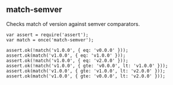 ## match-semver

Checks match of version against semver comparators.

```
var assert = require('assert');
var match = once('match-semver');

assert.ok(!match('v1.0.0', { eq: 'v0.0.0' }));
assert.ok(match('v1.0.0', { eq: 'v1.0.0' }));
assert.ok(!match('v1.0.0', { eq: 'v2.0.0' }));
assert.ok(!match('v1.0.0', { gte: 'v0.0.0', lt: 'v1.0.0' }));
assert.ok(match('v1.0.0', { gte: 'v1.0.0', lt: 'v2.0.0' }));
assert.ok(match('v1.0.0', { gte: 'v0.0.0', lt: 'v2.0.0' }));
```
